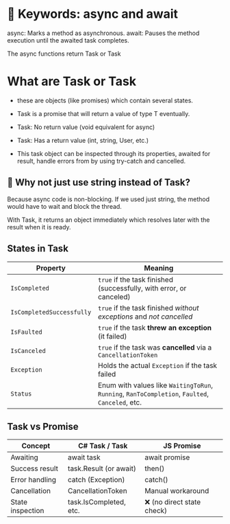 
# 🔑 Keywords: async and await

async: Marks a method as asynchronous.
await: Pauses the method execution until the awaited task completes.

The async functions return Task or Task<T>

# What are Task or Task<T>
- these are objects (like promises) which contain several states.
-  Task<T> is a promise that will return a value of type T eventually.

  
-  Task: No return value (void equivalent for async)
-   Task<T>: Has a return value (int, string, User, etc.)

-   This task object can be inspected through its properties, awaited for result, handle errors from by using try-catch and cancelled.

## 🔹 Why not just use string instead of Task<string>?

Because async code is non-blocking. If we used just string, the method would have to wait and block the thread.

With Task<string>, it returns an object immediately which resolves later with the result when it is ready.

## States in Task

| Property                  | Meaning                                                                                         |
| ------------------------- | ----------------------------------------------------------------------------------------------- |
| `IsCompleted`             | `true` if the task finished (successfully, with error, or canceled)                             |
| `IsCompletedSuccessfully` | `true` if the task finished *without exceptions* and *not cancelled*                            |
| `IsFaulted`               | `true` if the task **threw an exception** (it failed)                                           |
| `IsCanceled`              | `true` if the task was **cancelled** via a `CancellationToken`                                  |
| `Exception`               | Holds the actual `Exception` if the task failed                                                 |
| `Status`                  | Enum with values like `WaitingToRun`, `Running`, `RanToCompletion`, `Faulted`, `Canceled`, etc. |

## Task vs Promise

| Concept          | C# Task / Task<T>      | JS Promise                |
| ---------------- | ---------------------- | ------------------------- |
| Awaiting         | await task             | await promise             |
| Success result   | task.Result (or await) | then()                    |
| Error handling   | catch (Exception)      | catch()                   |
| Cancellation     | CancellationToken      | Manual workaround         |
| State inspection | task.IsCompleted, etc. | ❌ (no direct state check) |

